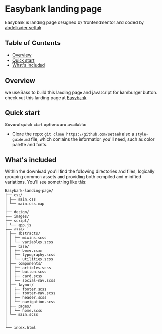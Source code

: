 # Easybank landing page

Easybank is landing page designed by frontendmentor and coded by [abdelkader settah](https://github.com/setaek)

## Table of Contents

- [Overview](#Overview)
- [Quick start](#Quick-start)
- [What's included](#What's-included)

## Overview

we use Sass to build this landing page and javascript for hamburger button.
check out this landing page at [Easybank](https://setaek.github.io/Easybank-landing-page/)

## Quick start

Several quick start options are available:

- Clone the repo: `git clone https://github.com/setaek` also a `style-guide.md` file, which contains the information you'll need, such as color palette and fonts.

## What's included

Within the download you'll find the following directories and files, logically grouping common assets and providing both compiled and minified variations. You'll see something like this:
```text
Easybank-landing-page/
├── css/
│ ├── main.css
│ └── main.css.map
│
├── design/
├── images/
├── script/
│ └── app.js
├── sass/
│ ├── abstracts/
│ │ ├── mixins.scss
│ │ └── variables.scss
│ ├── base/
│ │ ├── base.scss
│ │ ├── typography.scss
│ │ └── utilities.scss  
│ ├── components/
│ │ ├── articles.scss
│ │ ├── button.scss
│ │ ├── card.scss  
│ │ └── social-nav.scss  
│ ├── layout/
│ │ ├── footer.scss
│ │ ├── footer-nav.scss
│ │ ├── header.scss  
│ │ └── navigation.scss  
│ ├── pages/
│ │ └── home.scss
│ └── main.scss
│
│
└── index.html
```
